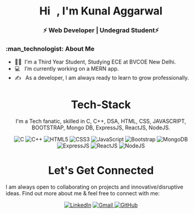 <h1 align="center"> Hi <img src="https://raw.githubusercontent.com/aemmadi/aemmadi/master/wave.gif" width="10px" height="30px">, I'm Kunal Aggarwal</h1>

<h3 align="center">⚡ Web Developer | Undegrad Student⚡</h3>

<div align="left"> 
  <h3> :man_technologist: About Me </h3>

- :student: &nbsp;I'm a Third Year Student, Studying ECE at BVCOE New Delhi.
- :computer: &nbsp; I’m currently working on a MERN app.
- :writing_hand: &nbsp; As a developer, I am always ready to learn to grow professionally.
</div>

<h1 align="center">Tech-Stack</h1>

<p align="center"> I'm a Tech fanatic, skilled in C, C++, DSA, HTML, CSS, JAVASCRIPT, BOOTSTRAP, Mongo DB, ExpressJS, ReactJS, NodeJS. </p>

<p align="center"> 
  <img alt="C" src="https://img.shields.io/badge/c-%2300599C.svg?&style=for-the-badge&logo=c&logoColor=white" />
  <img alt="C++" src="https://img.shields.io/badge/c++-%2300599C.svg?&style=for-the-badge&logo=c%2B%2B&ogoColor=white" />
  <img alt="HTML5" src="https://img.shields.io/badge/html5-%23E34F26.svg?&style=for-the-badge&logo=html5&logoColor=white" />
  <img alt="CSS3" src="https://img.shields.io/badge/css3-%231572B6.svg?&style=for-the-badge&logo=css3&logoColor=white" />
  <img alt="JavaScript" src="https://img.shields.io/badge/javascript-%23323330.svg?&style=for-the-badge&logo=javascript&logoColor=%23F7DF1E" />
  <img alt="Bootstrap" src="https://img.shields.io/badge/-bootstrap-5448C8?style=for-the-badge&logo=bootstrap&logoColor=white" />
  <img alt="MongoDB"	src="https://img.shields.io/badge/MongoDB-4EA94B?style=for-the-badge&logo=mongodb&logoColor=white"/>
  <img alt="ExpressJS" src="https://img.shields.io/badge/Express.js-000000?style=for-the-badge&logo=express&logoColor=white"/>
  <img alt="ReactJS" src="https://img.shields.io/badge/react-%2320232a.svg?style=for-the-badge&logo=react&logoColor=%2361DAFB"/>
  <img alt="NodeJS" src="https://img.shields.io/badge/Node.js-339933?style=for-the-badge&logo=nodedotjs&logoColor=white" />
</p>

<h1 align="center">Let's Get Connected</h1>
<p>I am always open to collaborating on projects and innovative/disruptive ideas. Find out more about me & feel free to connect with me:</p>

<div align="center">

<a  href="https://www.linkedin.com/in/kunal--aggarwal/" target="_blank"><img alt="LinkedIn" src="https://img.shields.io/badge/linkedin%20-%230077B5.svg?&style=for-the-badge&logo=linkedin&logoColor=white" /></a>
<a href="mailto:kunalaggarwal172@gmail.com"><img  alt="Gmail" src="https://img.shields.io/badge/Gmail-D14836?style=for-the-badge&logo=gmail&logoColor=white" />
<a href="https://github.com/Kunal172/" target="_blank"><img alt="GitHub" src="https://img.shields.io/badge/GitHub-100000?style=for-the-badge&logo=github&logoColor=white" /></a>
 <br>
  
</div>
